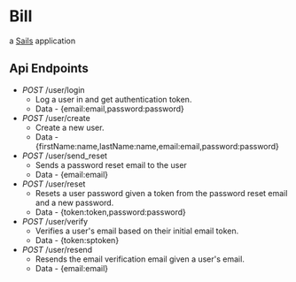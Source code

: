 # Bill

a [Sails](http://sailsjs.org) application

## Api Endpoints

* *POST* /user/login
  * Log a user in and get authentication token.
  * Data - {email:email,password:password}
* *POST* /user/create
  * Create a new user.
  * Data - {firstName:name,lastName:name,email:email,password:password}
* *POST* /user/send_reset
  * Sends a password reset email to the user
  * Data - {email:email}
* *POST* /user/reset
  * Resets a user password given a token from the password reset email and a new password.
  * Data - {token:token,password:password}
* *POST* /user/verify
  * Verifies a user's email based on their initial email token.
  * Data - {token:sptoken}
* *POST* /user/resend
  * Resends the email verification email given a user's email.
  * Data - {email:email}
